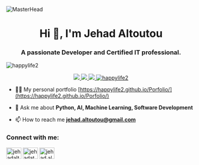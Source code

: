 ![MasterHead](https://user-images.githubusercontent.com/74038190/241765440-80728820-e06b-4f96-9c9e-9df46f0cc0a5.gif)
<h1 align="center">Hi 👋, I'm Jehad Altoutou</h1>
<h3 align="center">A passionate Developer and Certified IT professional.</h3>
<p align="left"> <img src="https://komarev.com/ghpvc/?username=happylife2&label=Profile%20views&color=0e75b6&style=flat" alt="happylife2" /> </p>

<div align="center">
  <a href="https://github.com/vn7n24fzkq/github-profile-summary-cards">
    <img src="http://github-profile-summary-cards.vercel.app/api/cards/profile-details?username=HappyLife2&theme=github" />
  </a>
  <a href="https://github.com/vn7n24fzkq/github-profile-summary-cards">
    <img src="http://github-profile-summary-cards.vercel.app/api/cards/stats?username=HappyLife2&theme=default" />
  </a>
  <a href="https://github.com/vn7n24fzkq/github-profile-summary-cards">
    <img src="http://github-profile-summary-cards.vercel.app/api/cards/repos-per-language?username=HappyLife2&theme=github" />
  </a>
  <a href="https://github.com/vn7n24fzkq/github-profile-summary-cards">
    <img src="https://github-readme-streak-stats.herokuapp.com/?user=happylife2&" alt="happylife2" />
  </a>
</div>

<!--<div align="center">
  <img data-target="animated-image.replacedImage" alt="maid.gif?raw=true" class="AnimatedImagePlayer-animatedImage" src="https://github.com/miluluyo/photo_gallery/raw/master/maid.gif?raw=true" width="300" height="169" style="display: block; opacity: 1;">
</div> -->

- 👨‍💻 My personal portfolio [https://happylife2.github.io/Porfolio/](https://happylife2.github.io/Porfolio/)

- 💬 Ask me about **Python, AI, Machine Learning, Software Development**

- 📫 How to reach me **jehad.altoutou@gmail.com**

<h3 align="left">Connect with me:</h3>
<p align="left">
<a href="https://www.linkedin.com/in/jehad-altoutou-897611327/" target="blank"><img align="center" src="https://raw.githubusercontent.com/rahuldkjain/github-profile-readme-generator/master/src/images/icons/Social/linked-in-alt.svg" alt="jehadaltoutou" height="30" width="40" /></a>
<a href="https://kaggle.com/jehadat" target="blank"><img align="center" src="https://raw.githubusercontent.com/rahuldkjain/github-profile-readme-generator/master/src/images/icons/Social/kaggle.svg" alt="jehadat" height="30" width="40" /></a>
<a href="https://fb.com/jehad.altoutou" target="blank"><img align="center" src="https://raw.githubusercontent.com/rahuldkjain/github-profile-readme-generator/master/src/images/icons/Social/facebook.svg" alt="jehad.altoutou" height="30" width="40" /></a>
</p>
